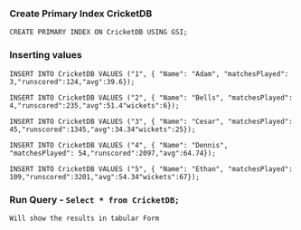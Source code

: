 ### Create Primary Index CricketDB
`CREATE PRIMARY INDEX ON CricketDB USING GSI;`

### Inserting values

`INSERT INTO CricketDB VALUES ("1",
{ "Name": "Adam", "matchesPlayed": 3,"runscored":124,"avg":39.6});`

`INSERT INTO CricketDB VALUES ("2",
{ "Name": "Bells", "matchesPlayed": 4,"runscored":235,"avg":51.4"wickets":6});`

`INSERT INTO CricketDB VALUES ("3",
{ "Name": "Cesar", "matchesPlayed": 45,"runscored":1345,"avg":34.34"wickets":25});`

`INSERT INTO CricketDB VALUES ("4",
{ "Name": "Dennis", "matchesPlayed": 54,"runscored":2097,"avg":64.74});`

`INSERT INTO CricketDB VALUES ("5",
{ "Name": "Ethan", "matchesPlayed": 109,"runscored":3201,"avg":54.34"wickets":67});`

### Run Query - `Select * from CricketDB;`
`Will show the results in tabular Form`
